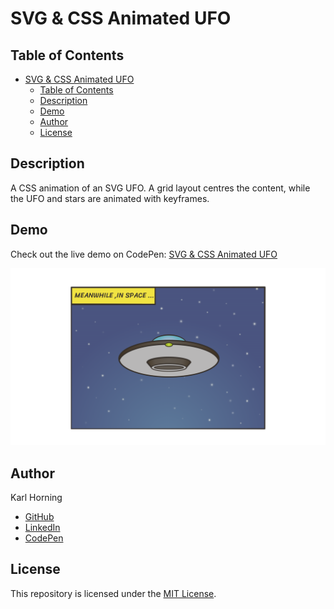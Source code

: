 # SVG & CSS Animated UFO

## Table of Contents

- [SVG \& CSS Animated UFO](#svg--css-animated-ufo)
  - [Table of Contents](#table-of-contents)
  - [Description](#description)
  - [Demo](#demo)
  - [Author](#author)
  - [License](#license)

## Description

A CSS animation of an SVG UFO. A grid layout centres the content, while the UFO and stars are animated with keyframes.

## Demo

Check out the live demo on CodePen: [SVG & CSS Animated UFO](https://codepen.io/karlhorning/pen/EBzYrL)

![Preview Image](./src/img/preview.png)

## Author

Karl Horning

- [GitHub](https://github.com/Karl-Horning/)
- [LinkedIn](https://www.linkedin.com/in/karl-horning/)
- [CodePen](https://codepen.io/karlhorning)

## License

This repository is licensed under the [MIT License](LICENSE).
